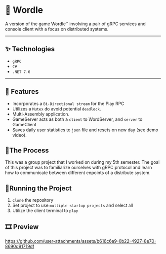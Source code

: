 # 📝 Wordle

A version of the game Wordle™ involving a pair of gRPC services and console client with a focus on distributed systems.

---

## ✨ Technologies

- `gRPC`
- `C#`
- `.NET 7.0`

---

## 🚀 Features

- Incorporates a `Bi-Directional stream` for the Play RPC
- Utilizes a `Mutex` do avoid potential `deadlock`. 
- Multi-Assembly application.
- GameServer acts as both a `client` to WordServer, and `server` to GameClient
- Saves daily user statistics to `json` file and resets on new day (see demo video).

## 📍The Process

This was a group project that I worked on during my 5th semester. The goal of this project was to familiarize ourselves with gRPC protocol and learn how to communicate between different enpoints of a distribute system.

## 🚦Running the Project

1. `Clone` the repository
2. Set project to use `multiple startup projects` and select all
3. Utilize the client terminal to `play`


## 🎞️ Preview

https://github.com/user-attachments/assets/b616c6a9-0b22-4927-8e70-8690d91719df

